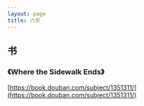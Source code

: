 ```yaml
---
layout: page
title: 六岁
---
```


## 书

### 《Where the Sidewalk Ends》

[https://book.douban.com/subject/1351311/](https://book.douban.com/subject/1351311/)